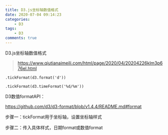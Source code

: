 ```yaml
---
title: D3.js坐标轴数值格式
date: 2020-07-04 09:14:23
categories:  
    - D3
tags: 
    - D3
comments: true
---
```


D3.js坐标轴数值格式

<!--more-->

>  https://www.qiutianaimeili.com/html/page/2020/04/20204226klm3p676el.html
>
> 

 ```
.tickFormat(d3.format('d'))

.tickFormat(d3.timeFormat('%d/%m'))
 ```



D3数值formatAPI：

https://github.com/d3/d3-format/blob/v1.4.4/README.md#format



步骤一：tickFormat用于坐标轴，设置坐标轴样式

步骤二：传入具体样式，日期format或数值format